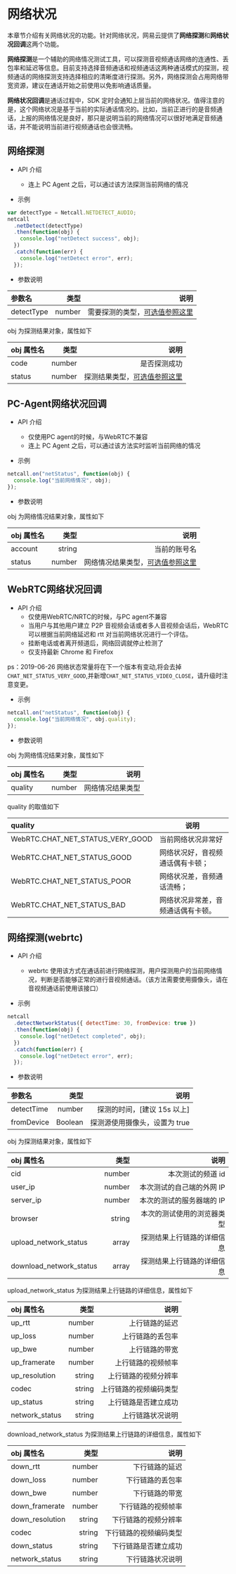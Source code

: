 # <span id="网络状况">网络状况</span>

本章节介绍有关网络状况的功能。针对网络状况，网易云提供了**网络探测**和**网络状况回调**这两个功能。

**网络探测**是一个辅助的网络情况测试工具，可以探测音视频通话网络的连通性、丢包率和延迟等信息。目前支持选择音频通话和视频通话这两种通话模式的探测，视频通话的网络探测支持选择相应的清晰度进行探测。另外，网络探测会占用网络带宽资源，建议在通话开始之前使用以免影响通话质量。

**网络状况回调**是通话过程中，SDK 定时会通知上层当前的网络状况。值得注意的是，这个网络状况是基于当前的实际通话情况的。比如，当前正进行的是音频通话，上报的网络情况是良好，那只是说明当前的网络情况可以很好地满足音频通话，并不能说明当前进行视频通话也会很流畅。

## <span id="网络探测(Agent)">网络探测</span>

- API 介绍

  - 连上 PC Agent 之后，可以通过该方法探测当前网络的情况

- 示例

```js
var detectType = Netcall.NETDETECT_AUDIO;
netcall
  .netDetect(detectType)
  .then(function(obj) {
    console.log("netDetect success", obj);
  })
  .catch(function(err) {
    console.log("netDetect error", err);
  });
```

- 参数说明

| 参数名     |   类型 |                                                                                                         说明 |
| :--------- | -----: | -----------------------------------------------------------------------------------------------------------: |
| detectType | number | 需要探测的类型，[可选值参照这里](/docs/product/音视频通话/SDK开发集成/Web开发集成/总体参数说明?#DectectType) |

obj 为探测结果对象，属性如下

| obj 属性名 |   类型 |                                                                                                         说明 |
| :--------- | -----: | -----------------------------------------------------------------------------------------------------------: |
| code       | number |                                                                                                 是否探测成功 |
| status     | number | 探测结果类型，[可选值参照这里](/docs/product/音视频通话/SDK开发集成/Web开发集成/总体参数说明?#onDectectType) |

## <span id="PC-Agent网络状况回调">PC-Agent网络状况回调</span>

- API 介绍
  - 仅使用PC agent的时候，与WebRTC不兼容
  - 连上 PC Agent 之后，可以通过该方法实时监听当前网络的情况

- 示例

```js
netcall.on("netStatus", function(obj) {
  console.log("当前网络情况", obj);
});
```

- 参数说明

obj 为网络情况结果对象，属性如下

| obj 属性名 |   类型 |                                                                                                             说明 |
| :--------- | -----: | ---------------------------------------------------------------------------------------------------------------: |
| account    | string |                                                                                                     当前的账号名 |
| status     | number | 网络情况结果类型，[可选值参照这里](/docs/product/音视频通话/SDK开发集成/Web开发集成/总体参数说明?#onDectectType) |

## <span id="WebRTC网络状况回调">WebRTC网络状况回调</span>

- API 介绍
  - 仅使用WebRTC/NRTC的时候，与PC agent不兼容
  - 当用户与其他用户建立 P2P 音视频会话或者多人音视频会话后，WebRTC 可以根据当前网络延迟和 rtt 对当前网络状况进行一个评估。
  - 挂断电话或者离开频道后，网络回调就停止检测了
  - 仅支持最新 Chrome 和 Firefox

ps：2019-06-26 网络状态常量将在下一个版本有变动,将会去掉`CHAT_NET_STATUS_VERY_GOOD`,并新增`CHAT_NET_STATUS_VIDEO_CLOSE`，请升级时注意变更。

- 示例

```js
netcall.on("netStatus", function(obj) {
  console.log("当前网络情况", obj.quality);
});
```

- 参数说明

obj 为网络情况结果对象，属性如下

| obj 属性名 |   类型 |             说明 |
| :--------- | -----: | ---------------: |
| quality    | number | 网络情况结果类型 |

quality 的取值如下

| quality                          | 说明                               |
| :------------------------------- | ---------------------------------- |
| WebRTC.CHAT_NET_STATUS_VERY_GOOD | 当前网络状况非常好                 |
| WebRTC.CHAT_NET_STATUS_GOOD      | 网络状况好，音视频通话偶有卡顿；   |
| WebRTC.CHAT_NET_STATUS_POOR      | 网络状况差，音频通话流畅；         |
| WebRTC.CHAT_NET_STATUS_BAD       | 网络状况非常差，音频通话偶有卡顿。 |


## <span id="网络探测(webrtc)">网络探测(webrtc)</span>

- API 介绍

  - webrtc 使用该方式在通话前进行网络探测，用户探测用户的当前网络情况，判断是否能够正常的进行音视频通话。（该方法需要使用摄像头，请在音视频通话前使用该接口）

- 示例

```js
netcall
  .detectNetworkStatus({ detectTime: 30, fromDevice: true })
  .then(function(obj) {
    console.log("netDetect completed", obj);
  })
  .catch(function(err) {
    console.log("netDetect error", err);
  });
```

- 参数说明

| 参数名     |    类型 |                          说明 |
| :--------- | ------: | ----------------------------: |
| detectTime |  number |   探测的时间，[建议 15s 以上] |
| fromDevice | Boolean | 探测源使用摄像头，设置为 true |

obj 为探测结果对象，属性如下

| obj 属性名              |   类型 |                       说明 |
| :---------------------- | -----: | -------------------------: |
| cid                     | number |          本次测试的频道 id |
| user_ip                 | number |  本次测试的自己端的外网 IP |
| server_ip               | number |  本次的测试的服务器端的 IP |
| browser                 | string | 本次的测试使用的浏览器类型 |
| upload_network_status   |  array | 探测结果上行链路的详细信息 |
| download_network_status |  array | 探测结果上行链路的详细信息 |

upload_network_status 为探测结果上行链路的详细信息，属性如下

| obj 属性名     |   类型 |                   说明 |
| :------------- | -----: | ---------------------: |
| up_rtt         | number |         上行链路的延迟 |
| up_loss        | number |       上行链路的丢包率 |
| up_bwe         | number |         上行链路的带宽 |
| up_framerate   | number |     上行链路的视频帧率 |
| up_resolution  | string |   上行链路的视频分辨率 |
| codec          | string | 上行链路的视频编码类型 |
| up_status      | string |   上行链路是否建立成功 |
| network_status | string |       上行链路状况说明 |

download_network_status 为探测结果上行链路的详细信息，属性如下

| obj 属性名      |   类型 |                   说明 |
| :-------------- | -----: | ---------------------: |
| down_rtt        | number |         下行链路的延迟 |
| down_loss       | number |       下行链路的丢包率 |
| down_bwe        | number |         下行链路的带宽 |
| down_framerate  | number |     下行链路的视频帧率 |
| down_resolution | string |   下行链路的视频分辨率 |
| codec           | string | 下行链路的视频编码类型 |
| down_status     | string |   下行链路是否建立成功 |
| network_status  | string |       下行链路状况说明 |
